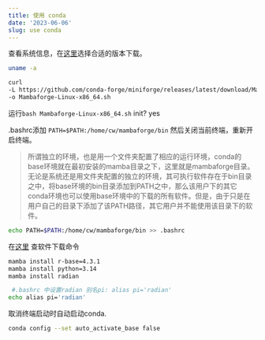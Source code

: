 ```yaml
---
title: 使用 conda 
date: '2023-06-06'
slug: use conda
---
```


查看系统信息，在[这里](https://github.com/conda-forge/miniforge/releases/latest)选择合适的版本下载。

```bash
uname -a
```

```bash
curl 
-L https://github.com/conda-forge/miniforge/releases/latest/download/Mambaforge-Linux-x86_64.sh 
-o Mambaforge-Linux-x86_64.sh
```

运行`bash Mambaforge-Linux-x86_64.sh`  init? yes


.bashrc添加 `PATH=$PATH:/home/cw/mambaforge/bin` 然后关闭当前终端，重新开启终端。

> 所谓独立的环境，也是用一个文件夹配置了相应的运行环境，conda的base环境就在最初安装的mamba目录之下，这里就是mambaforge目录。无论是系统还是用文件夹配置的独立的环境，其可执行软件存在于bin目录之中，将base环境的bin目录添加到PATH之中，那么该用户下的其它conda环境也可以使用base环境中的下载的所有软件。但是，由于只是在用户自己的目录下添加了该PATH路径，其它用户并不能使用该目录下的软件。

```bash
echo PATH=$PATH:/home/cw/mambaforge/bin >> .bashrc
```

在[这里](https://anaconda.org/) 查软件下载命令

```bash
mamba install r-base=4.3.1 
mamba install python=3.14 
mamba install radian

 #.bashrc 中设置radian 别名pi: alias pi='radian'
echo alias pi='radian'
```

取消终端启动时自动启动conda.

```bash
conda config --set auto_activate_base false
```
